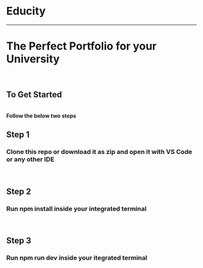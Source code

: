 # Educity
<hr />
<h1>The Perfect Portfolio for your University</h1>
<br />
<h2>To Get Started</h2>
<br/>
<b>Follow the below two steps</b>
<br />
<h2>Step 1</h2> <h3>Clone this repo or download it as zip and open it with VS Code or any other IDE</h3>
<br/>
<h2>Step 2</h2> <h3>Run npm install inside your integrated terminal</h3>
<br />
<h2>Step 3</h2><h3>Run npm run dev inside your itegrated terminal</h3>

